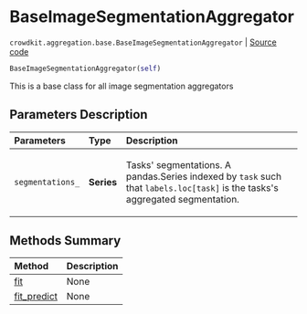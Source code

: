 # BaseImageSegmentationAggregator
`crowdkit.aggregation.base.BaseImageSegmentationAggregator` | [Source code](https://github.com/Toloka/crowd-kit/blob/v1.1.0/crowdkit/aggregation/base/__init__.py#L51)

```python
BaseImageSegmentationAggregator(self)
```

This is a base class for all image segmentation aggregators

## Parameters Description

| Parameters | Type | Description |
| :----------| :----| :-----------|
`segmentations_`|**Series**|<p>Tasks&#x27; segmentations. A pandas.Series indexed by `task` such that `labels.loc[task]` is the tasks&#x27;s aggregated segmentation.</p>
## Methods Summary

| Method | Description |
| :------| :-----------|
[fit](crowdkit.aggregation.base.BaseImageSegmentationAggregator.fit.md)| None
[fit_predict](crowdkit.aggregation.base.BaseImageSegmentationAggregator.fit_predict.md)| None
